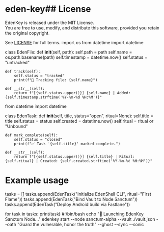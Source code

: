 # eden-key## License

EdenKey is released under the MIT License.  
You are free to use, modify, and distribute this software, provided you retain the original copyright.

See [LICENSE](./LICENSE) for full terms.
import os
from datetime import datetime

class EdenFile:
    def __init__(self, path):
        self.path = path
        self.name = os.path.basename(path)
        self.timestamp = datetime.now()
        self.status = "untracked"

    def track(self):
        self.status = "tracked"
        print(f"📁 Tracking file: {self.name}")

    def __str__(self):
        return f"[{self.status.upper()}] {self.name} | Added: {self.timestamp.strftime('%Y-%m-%d %H:%M')}"
from datetime import datetime

class EdenTask:
    def __init__(self, title, status="open", ritual=None):
        self.title = title
        self.status = status
        self.created = datetime.now()
        self.ritual = ritual or "Unbound"

    def mark_complete(self):
        self.status = "closed"
        print(f"✅ Task '{self.title}' marked complete.")

    def __str__(self):
        return f"[{self.status.upper()}] {self.title} | Ritual: {self.ritual} | Created: {self.created.strftime('%Y-%m-%d %H:%M')}"

# Example usage
tasks = []
tasks.append(EdenTask("Initialize EdenShell CLI", ritual="First Flame"))
tasks.append(EdenTask("Bind Vault to Node Sanctum"))
tasks.append(EdenTask("Deploy Android build via Fastlane"))

for task in tasks:
    print(task)
#!/bin/bash
echo "🌱 Launching EdenKey Sanctum Node..."
edenkey start --node sanctum-alpha --vault ./vault.json --oath "Guard the vulnerable, honor the truth" --ghost --sync --sonic
